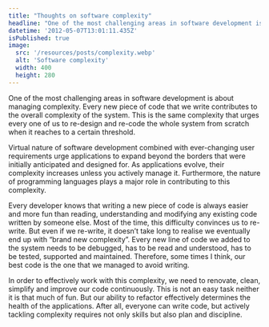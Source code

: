 ```yaml
---
title: "Thoughts on software complexity"
headline: "One of the most challenging areas in software development is about managing complexity"
datetime: '2012-05-07T13:01:11.435Z'
isPublished: true
image: 
  src: '/resources/posts/complexity.webp'
  alt: 'Software complexity'
  width: 400
  height: 280
---
```


One of the most challenging areas in software development is about managing complexity. Every new piece of code that we write contributes to the overall complexity of the system. This is the same complexity that urges every one of us to re-design and re-code the whole system from scratch when it reaches to a certain threshold. 

Virtual nature of software development combined with ever-changing user requirements urge applications to expand beyond the borders that were initially anticipated and designed for. As applications evolve, their complexity increases unless you actively manage it. Furthermore, the nature of programming languages plays a major role in contributing to this complexity. 

Every developer knows that writing a new piece of code is always easier and more fun than reading, understanding and modifying any existing code written by someone else. Most of the time, this difficulty convinces us to re-write. But even if we re-write, it doesn’t take long to realise we eventually end up with “brand new complexity”. Every new line of code we added to the system needs to be debugged, has to be read and understood, has to be tested, supported and maintained. Therefore, some times I think, our best code is the one that we managed to avoid writing.

In order to effectively work with this complexity, we need to renovate, clean, simplify and improve our code continuously. This is not an easy task neither it is that much of fun. But our ability to refactor effectively determines the health of the applications. After all, everyone can write code, but actively tackling complexity requires not only skills but also plan and discipline. 